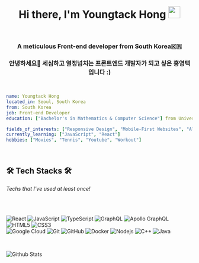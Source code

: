 <h1 align="center">Hi there, I'm Youngtack Hong <img
src="https://github.com/blackcater/blackcater/raw/main/images/Hi.gif" height="32" /></h1>

<br />

<h3 align="center">A meticulous Front-end developer from South Korea🇰🇷</h3>
<h3 align="center">안녕하세요👋 세심하고 열정넘치는 프론트엔드 개발자가 되고 싶은 홍영택입니다 :)</h3>


<br />

```yaml
name: Youngtack Hong
located_in: Seoul, South Korea
from: South Korea
job: Front-end Developer
education: ["Bachelor's in Mathematics & Computer Science"] from University of California San Diego

fields_of_interests: ["Responsive Design", "Mobile-First Websites", "Algorithms", "JavaScript"]
currently_learning: ["JavaScript", "React"]
hobbies: ["Movies", "Tennis", "Youtube", "Workout"]
```
<br />

## 🛠 Tech Stacks 🛠
<h6>Techs that I've used at least once!</h6>
<br />

![React](https://img.shields.io/badge/-React-black?style=flat-square&logo=react)
![JavaScript](https://img.shields.io/badge/-JavaScript-black?style=flat-square&logo=javascript)
![TypeScript](https://img.shields.io/badge/-TypeScript-007ACC?style=flat-square&logo=typescript)
![GraphQL](https://img.shields.io/badge/-GraphQL-E10098?style=flat-square&logo=graphql)
![Apollo GraphQL](https://img.shields.io/badge/-Apollo%20GraphQL-311C87?style=flat-square&logo=apollo-graphql)
![HTML5](https://img.shields.io/badge/-HTML5-E34F26?style=flat-square&logo=html5&logoColor=white)
![CSS3](https://img.shields.io/badge/-CSS3-1572B6?style=flat-square&logo=css3)
  <br />
![Google Cloud](https://img.shields.io/badge/Google%20Cloud-black?style=flat-square&logo=google-cloud)
![Git](https://img.shields.io/badge/-Git-black?style=flat-square&logo=git)
![GitHub](https://img.shields.io/badge/-GitHub-181717?style=flat-square&logo=github)
![Docker](https://img.shields.io/badge/-Docker-black?style=flat-square&logo=docker)
![Nodejs](https://img.shields.io/badge/-Nodejs-black?style=flat-square&logo=Node.js)
![C++](https://img.shields.io/badge/-C++-00599C?style=flat-square&logo=c)
![Java](https://img.shields.io/badge/-java-E34A86?style=flat-square&logo=java)

<br />

![Github Stats](https://github-readme-stats.vercel.app/api?username=youngtack123&bg_color=30,e96443,904e95&title_color=fff&text_color=fff)
